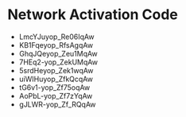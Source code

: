 # Network Activation Code
* LmcYJuyop_Re06IqAw
* KB1Fqeyop_RfsAgqAw
* GhqJQeyop_Zeu1MqAw
* 7HEq2-yop_ZekUMqAw
* 5srdHeyop_Zek1wqAw
* uiWIHuyop_ZfkQcqAw
* tG6v1-yop_Zf75oqAw
* AoPbL-yop_Zf7zYqAw
* gJLWR-yop_Zf_RQqAw